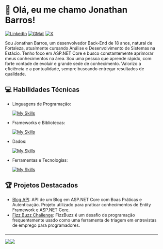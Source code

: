 # 👋 Olá, eu me chamo Jonathan Barros!
[![LinkedIn](https://img.shields.io/badge/LinkedIn-0A66C2?logo=linkedin&logoColor=white&style=for-the-badge)](www.linkedin.com/in/jonathanbarross)
[![GMail](https://img.shields.io/badge/Gmail-EA4335?logo=gmail&logoColor=white&style=for-the-badge)](mailto:pvojonathan83@gmail.com)
[![X](https://img.shields.io/badge/X-000000?logo=X&logoColor=white&style=for-the-badge)](https://x.com/Jothnet)
<!-- [![Projeto principal](https://img.shields.io/badge/Website-[MeuWebsite]-blue?logo=google-chrome)](https://www.[seusite.com]) -->

Sou Jonathan Barros, um desenvolvedor Back-End de 18 anos, natural de Fortaleza, atualmente cursando Análise e Desenvolvimento de Sistemas na Estácio. Tenho foco em ASP.NET Core e busco constantemente aprimorar meus conhecimentos na área. Sou uma pessoa que aprende rápido, com forte vontade de evoluir e grande sede de conhecimento. Valorizo a eficiência e a pontualidade, sempre buscando entregar resultados de qualidade. 

## 💻 Habilidades Técnicas

- Linguagens de Programação: 

    [![My Skills](https://skillicons.dev/icons?i=cs,java,cpp&theme=light)](https://skillicons.dev)
- Frameworks e Bibliotecas: 

    [![My Skills](https://skillicons.dev/icons?i=dotnet)](https://skillicons.dev)
- Dados: 

    [![My Skills](https://skillicons.dev/icons?i=mysql,postgres)](https://skillicons.dev)
- Ferramentas e Tecnologias: 

    [![My Skills](https://skillicons.dev/icons?i=git,github,vscode,docker,postman)](https://skillicons.dev)
<!-- - Desenvolvimento Web:

    [![My Skills](https://skillicons.dev/icons?i=php,html,css)](https://skillicons.dev)
-->    

## 🏆 Projetos Destacados

- [Blog API](https://github.com/JonathanBarross/Blog): API de um Blog em ASP.NET Core com Boas Práticas e Autenticação. Projeto utilizado para praticar conhecimentos de Entity Framework e ASP.NET Core.
- [Fizz Buzz Challenge](https://github.com/JonathanBarross/FizBuzz): FizzBuzz é um desafio de programação frequentemente usado como uma ferramenta de triagem em entrevistas de emprego para programadores.

###
---
![](https://github-readme-stats.vercel.app/api?username=jonathanbarross&theme=transparent&hide_border=true&include_all_commits=true&count_private=True)![](https://github-readme-stats.vercel.app/api/top-langs/?username=jonathanbarross&theme=transparent&hide_border=true&include_all_commits=false&count_private=false&layout=compact)
